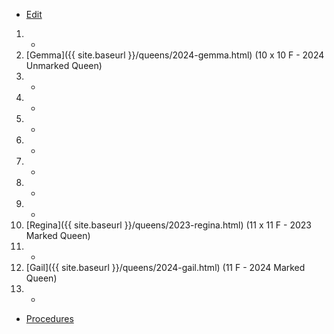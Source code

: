 * [Edit](https://github.com/joejcollins/rhapsody-angel/edit/master/_includes/apiary.md)

1. -
2. [Gemma]({{ site.baseurl }}/queens/2024-gemma.html) (10 x 10 F - 2024 Unmarked Queen)
3. -
4. -
5. -
6. -
7. -
8. -
9. -
10. [Regina]({{ site.baseurl }}/queens/2023-regina.html) (11 x 11 F - 2023 Marked Queen)
11. -
12. [Gail]({{ site.baseurl }}/queens/2024-gail.html) (11 F - 2024 Marked Queen)
13. -

* [Procedures](https://github.com/joejcollins/rhapsody-angel/raw/master/book/00Book.pdf)
